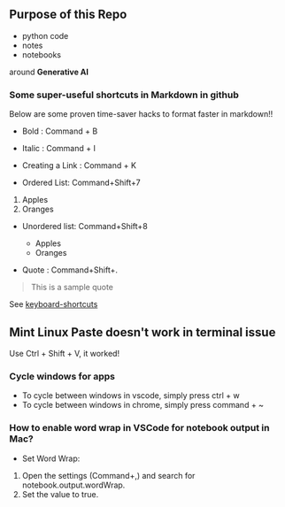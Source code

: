 ## Purpose of this Repo 
- python code
- notes
- notebooks 

around **Generative AI**

### Some super-useful shortcuts in Markdown in github

Below are some proven time-saver hacks to format faster in markdown!!

- Bold : Command + B
- Italic : Command + I
- Creating a Link : Command + K

- Ordered List: Command+Shift+7
1. Apples
2. Oranges

- Unordered list: Command+Shift+8
  - Apples
  - Oranges

- Quote : Command+Shift+.
>   This is a sample quote
  
See [keyboard-shortcuts](https://docs.github.com/en/get-started/accessibility/keyboard-shortcuts)

## Mint Linux Paste doesn't work in terminal issue
Use Ctrl + Shift + V, it worked!

### Cycle windows for apps
- To cycle between windows in vscode, simply press ctrl + w
- To cycle between windows in chrome, simply press command + ~ 

### How to enable word wrap in VSCode for notebook output in Mac?
- Set Word Wrap:
1.   Open the settings (Command+,) and search for notebook.output.wordWrap.
2.   Set the value to true.
